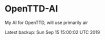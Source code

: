 # OpenTTD-AI
My AI for OpenTTD, will use primarily air

Latest backup: Sun Sep 15 15:00:02 UTC 2019
